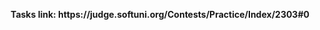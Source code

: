 <p align="center">
  <b>Tasks link: https://judge.softuni.org/Contests/Practice/Index/2303#0</b><br>
</p>
